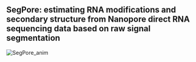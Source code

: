 ## SegPore: estimating RNA modifications and secondary structure from Nanopore direct RNA sequencing data based on raw signal segmentation



![SegPore_anim](https://github.com/guangzhaocs/SegPore/assets/85612159/d8b233f3-29dd-45a1-9ee9-9db83ec541ba)
